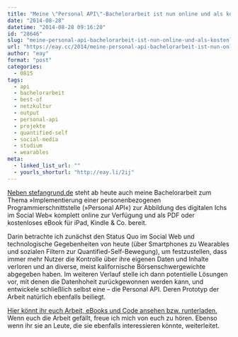 ```yaml
---
title: "Meine \"Personal API\"-Bachelorarbeit ist nun online und als kostenloses eBook verfügbar"
date: "2014-08-28"
datetime: "2014-08-28 09:16:20"
id: "28646"
slug: "meine-personal-api-bachelorarbeit-ist-nun-online-und-als-kostenloses-ebook-verfuegbar"
url: "https://eay.cc/2014/meine-personal-api-bachelorarbeit-ist-nun-online-und-als-kostenloses-ebook-verfuegbar/"
author: "eay"
format: "post"
categories:
  - 0815
tags:
  - api
  - bachelorarbeit
  - best-of
  - netzkultur
  - output
  - personal-api
  - projekte
  - quantified-self
  - social-media
  - studium
  - wearables
meta:
  - linked_list_url: ""
  - yourls_shorturl: "http://eay.li/2ij"
---
```


[Neben stefangrund.de](//eay.cc/2014/introducing-stefangrund-de/) steht ab heute auch meine Bachelorarbeit zum Thema »Implementierung einer personenbezogenen Programmierschnittstelle (»Personal API«) zur Abbildung des digitalen Ichs im Social Web« komplett online zur Verfügung und als PDF oder kostenloses eBook für iPad, Kindle & Co. bereit.

Darin betrachte ich zunächst den Status Quo im Social Web und technologische Gegebenheiten von heute (über Smartphones zu Wearables und sozialen Filtern zur Quantified-Self-Bewegung), um festzustellen, dass immer mehr Nutzer die Kontrolle über ihre eigenen Daten und Inhalte verloren und an diverse, meist kalifornische Börsenschwergewichte abgegeben haben. Im weiteren Verlauf stelle ich dann potentielle Lösungen vor, mit denen die Datenhoheit zurückgewonnen werden kann, und entwickele schließlich selbst eine – die Personal API. Deren Prototyp der Arbeit natürlich ebenfalls beiliegt.

[Hier könnt ihr euch Arbeit, eBooks und Code ansehen bzw. runterladen.](http://stefangrund.de/personalapi/) Wenn euch die Arbeit gefällt, freue ich mich von euch zu hören. Ebenso wenn ihr sie an Leute, die sie ebenfalls interessieren könnte, weiterleitet.
